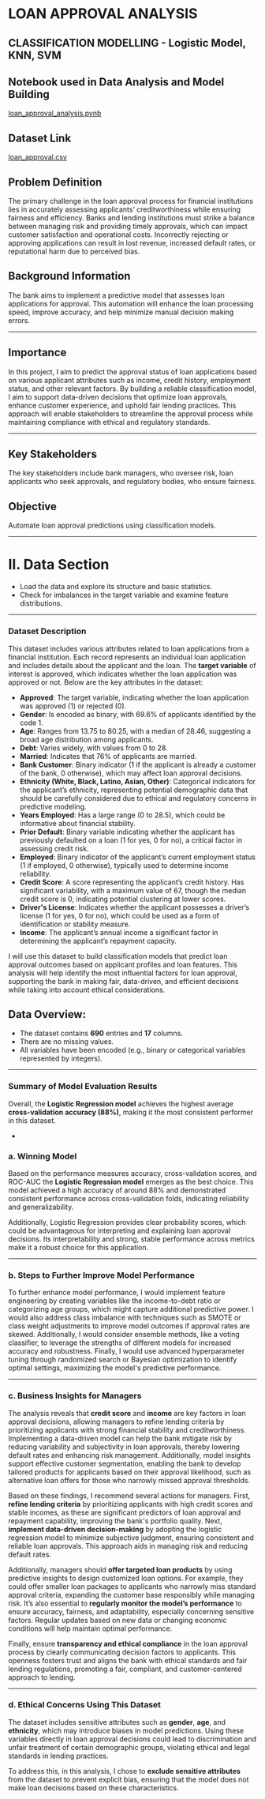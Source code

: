# LOAN APPROVAL ANALYSIS
## CLASSIFICATION MODELLING - Logistic Model, KNN, SVM 

## Notebook used in Data Analysis and Model Building
[loan_approval_analysis.pynb](https://github.com/AbelEsther/Loan-Approval-Analysis/blob/639a4c99a0832a4513b61c422823c099ac874c5e/loan_approval_analysis.ipynb)


## Dataset Link
[loan_approval.csv](https://github.com/AbelEsther/Loan-Approval-Analysis/blob/1a53d2f0ae15a01aed600ae6e843d72a6de39c44/loan_approval%20.csv)

## **Problem Definition**

The primary challenge in the loan approval process for financial institutions lies in accurately assessing applicants’ creditworthiness while ensuring fairness and efficiency. Banks and lending institutions must strike a balance between managing risk and providing timely approvals, which can impact customer satisfaction and operational costs. Incorrectly rejecting or approving applications can result in lost revenue, increased default rates, or reputational harm due to perceived bias.

## **Background Information**
The bank aims to implement a predictive model that assesses loan applications for approval. This automation will enhance the loan processing speed, improve accuracy, and help minimize manual decision making errors.

---
## **Importance**
In this project, I aim to predict the approval status of loan applications based on various applicant attributes such as income, credit history, employment status, and other relevant factors. By building a reliable classification model, I aim to support data-driven decisions that optimize loan approvals, enhance customer experience, and uphold fair lending practices. This approach will enable stakeholders to streamline the approval process while maintaining compliance with ethical and regulatory standards.


---
## **Key Stakeholders**
The key stakeholders include bank managers, who
oversee risk, loan applicants who seek approvals, and regulatory bodies, who ensure fairness.

## **Objective**
Automate loan approval predictions using classification models.


---

# II. Data Section

- Load the data and explore its structure and basic statistics.
- Check for imbalances in the target variable and examine feature distributions.
------
### **Dataset Description**

This dataset includes various attributes related to loan applications from a financial institution. Each record represents an individual loan application and includes details about the applicant and the loan. The **target variable** of interest is approved, which indicates whether the loan application was approved or not.  Below are the key attributes in the dataset:

- **Approved**: The target variable, indicating whether the loan application was approved (1) or rejected (0).
- **Gender**: Is encoded as binary, with 69.6% of applicants identified by the code 1.
- **Age**: Ranges from 13.75 to 80.25, with a median of 28.46, suggesting a broad age distribution among applicants.
- **Debt**: Varies widely, with values from 0 to 28.
- **Married**: Indicates that 76% of applicants are married.
- **Bank Customer**: Binary indicator (1 if the applicant is already a customer of the bank, 0 otherwise), which may affect loan approval decisions.
- **Ethnicity (White, Black, Latino, Asian, Other)**: Categorical indicators for the applicant’s ethnicity, representing potential demographic data that should be carefully considered due to ethical and regulatory concerns in predictive modeling.
- **Years Employed**: Has a large range (0 to 28.5), which could be informative about financial stability.
- **Prior Default**: Binary variable indicating whether the applicant has previously defaulted on a loan (1 for yes, 0 for no), a critical factor in assessing credit risk.
- **Employed**: Binary indicator of the applicant’s current employment status (1 if employed, 0 otherwise), typically used to determine income reliability.
- **Credit Score**: A score representing the applicant’s credit history. Has significant variability, with a maximum value of 67, though the median credit score is 0, indicating potential clustering at lower scores.
- **Driver's License**: Indicates whether the applicant possesses a driver’s license (1 for yes, 0 for no), which could be used as a form of identification or stability measure.
- **Income**: The applicant’s annual income a significant factor in determining the applicant’s repayment capacity.

I will use this dataset to build classification models that predict loan approval outcomes based on applicant profiles and loan features. This analysis will help identify the most influential factors for loan approval, supporting the bank in making fair, data-driven, and efficient decisions while taking into account ethical considerations.

## Data Overview:

- The dataset contains **690** entries and **17** columns.
- There are no missing values.
- All variables have been encoded (e.g., binary or categorical variables represented by integers).
---------
### **Summary of Model Evaluation Results**
Overall, the **Logistic Regression model** achieves the highest average **cross-validation accuracy (88%)**, making it the most consistent performer in this dataset.

-

### **a. Winning Model**
Based on the performance measures accuracy, cross-validation scores, and ROC-AUC the **Logistic Regression model** emerges as the best choice. This model achieved a high accuracy of around 88% and demonstrated consistent performance across cross-validation folds, indicating reliability and generalizability.

Additionally, Logistic Regression provides clear probability scores, which could be advantageous for interpreting and explaining loan approval decisions. Its interpretability and strong, stable performance across metrics make it a robust choice for this application.

---
### **b. Steps to Further Improve Model Performance**

To further enhance model performance, I would implement feature engineering by creating variables like the income-to-debt ratio or categorizing age groups, which might capture additional predictive power. I would also address class imbalance with techniques such as SMOTE or class weight adjustments to improve model outcomes if approval rates are skewed. Additionally, I would consider ensemble methods, like a voting classifier, to leverage the strengths of different models for increased accuracy and robustness. Finally, I would use advanced hyperparameter tuning through randomized search or Bayesian optimization to identify optimal settings, maximizing the model's predictive performance.

---

### **c. Business Insights for Managers**
The analysis reveals that **credit score** and **income** are key factors in loan approval decisions, allowing managers to refine lending criteria by prioritizing applicants with strong financial stability and creditworthiness. Implementing a data-driven model can help the bank mitigate risk by reducing variability and subjectivity in loan approvals, thereby lowering default rates and enhancing risk management. Additionally, model insights support effective customer segmentation, enabling the bank to develop tailored products for applicants based on their approval likelihood, such as alternative loan offers for those who narrowly missed approval thresholds.

Based on these findings, I recommend several actions for managers. First, **refine lending criteria** by prioritizing applicants with high credit scores and stable incomes, as these are significant predictors of loan approval and repayment capability, improving the bank's portfolio quality. Next, **implement data-driven decision-making** by adopting the logistic regression model to minimize subjective judgment, ensuring consistent and reliable loan approvals. This approach aids in managing risk and reducing default rates.

Additionally, managers should **offer targeted loan products** by using predictive insights to design customized loan options. For example, they could offer smaller loan packages to applicants who narrowly miss standard approval criteria, expanding the customer base responsibly while managing risk. It’s also essential to **regularly monitor the model’s performance** to ensure accuracy, fairness, and adaptability, especially concerning sensitive factors. Regular updates based on new data or changing economic conditions will help maintain optimal performance.

Finally, ensure **transparency and ethical compliance** in the loan approval process by clearly communicating decision factors to applicants. This openness fosters trust and aligns the bank with ethical standards and fair lending regulations, promoting a fair, compliant, and customer-centered approach to lending.

---
### **d. Ethical Concerns Using This Dataset**
The dataset includes sensitive attributes such as **gender**, **age**, and **ethnicity**, which may introduce biases in model predictions. Using these variables directly in loan approval decisions could lead to discrimination and unfair treatment of certain demographic groups, violating ethical and legal standards in lending practices.

To address this, in this analysis, I chose to **exclude sensitive attributes** from the dataset to prevent explicit bias, ensuring that the model does not make loan decisions based on these characteristics.
